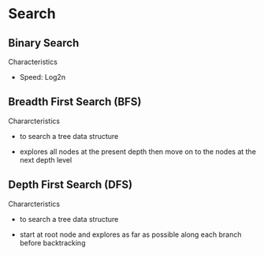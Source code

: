 # Search

## Binary Search

Characteristics

- Speed: Log2n

## Breadth First Search (BFS)

Chararcteristics

- to search a tree data structure

- explores all nodes at the present depth then move on to the nodes at the next depth level

## Depth First Search (DFS)

Chararcteristics

- to search a tree data structure

- start at root node and explores as far as possible along each branch before backtracking